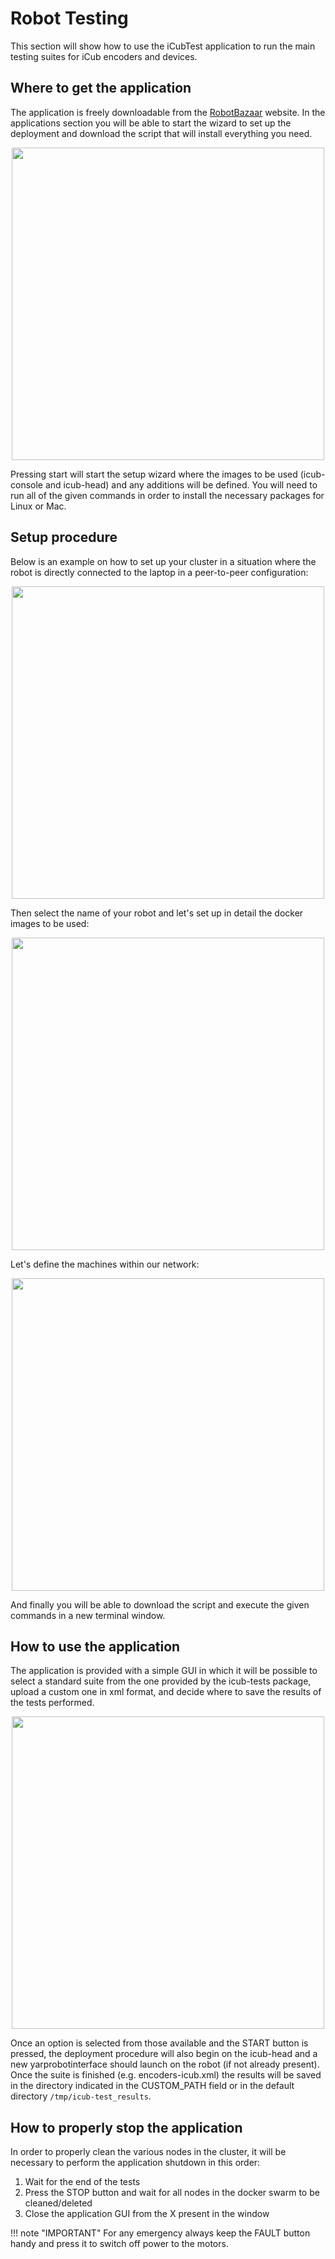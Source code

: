 # Robot Testing
This section will show how to use the iCubTest application to run the main testing suites for iCub encoders and devices.

## Where to get the application
The application is freely downloadable from the [RobotBazaar](https://robot-bazaar.iit.it/applications) website. In the applications section you will be able to start the wizard to set up the deployment and download the script that will install everything you need.

<center> <img src ="../img/robot-bazaar.png" height = 500px> </center>

Pressing start will start the setup wizard where the images to be used (icub-console and icub-head) and any additions will be defined. You will need to run all of the given commands in order to install the necessary packages for Linux or Mac.

## Setup procedure
Below is an example on how to set up your cluster in a situation where the robot is directly connected to the laptop in a peer-to-peer configuration:

<center> <img src ="../img/clusters.png" height = 500px> </center>

Then select the name of your robot and let's set up in detail the docker images to be used:

<center> <img src ="../img/docker_images.png" height = 500px> </center>

Let's define the machines within our network:

<center> <img src ="../img/clusters_machines.png" height = 500px> </center>

And finally you will be able to download the script and execute the given commands in a new terminal window.

## How to use the application
The application is provided with a simple GUI in which it will be possible to select a standard suite from the one provided by the icub-tests package, upload a custom one in xml format, and decide where to save the results of the tests performed.

<center> <img src ="../img/GUI.png" height = 500px> </center>

Once an option is selected from those available and the START button is pressed, the deployment procedure will also begin on the icub-head and a new yarprobotinterface should launch on the robot (if not already present). Once the suite is finished (e.g. encoders-icub.xml) the results will be saved in the directory indicated in the CUSTOM_PATH field or in the default directory `/tmp/icub-test_results`.

## How to properly stop the application
In order to properly clean the various nodes in the cluster, it will be necessary to perform the application shutdown in this order:

1. Wait for the end of the tests
2. Press the STOP button and wait for all nodes in the docker swarm to be cleaned/deleted
3. Close the application GUI from the X present in the window

!!! note "IMPORTANT" 
    For any emergency always keep the FAULT button handy and press it to switch off power to the motors.






